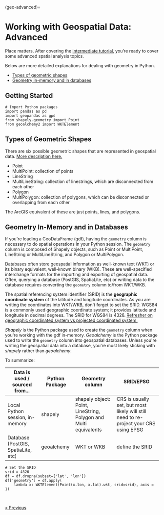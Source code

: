 (geo-advanced)=
# Working with Geospatial Data: Advanced

Place matters. After covering the [intermediate tutorial](./spatial-analysis-intermediate.md), you're ready to cover some advanced spatial analysis topics.

Below are more detailed explanations for dealing with geometry in Python.
* [Types of geometric shapes](#types-of-geometric-shapes)
* [Geometry in-memory and in databases](#geometry-in-memory-and-in-databases)


## Getting Started

```
# Import Python packages
import pandas as pd
import geopandas as gpd
from shapely.geometry import Point
from geoalchemy2 import WKTElement
```

## Types of Geometric Shapes
There are six possible geometric shapes that are represented in geospatial data. [More description here.](http://postgis.net/workshops/postgis-intro/geometries.html#representing-real-world-objects)
* Point
* MultiPoint: collection of points
* LineString
* MultiLineString: collection of linestrings, which are disconnected from each other
* Polygon
* MultiPolygon: collection of polygons, which can be disconnected or overlapping from each other

The ArcGIS equivalent of these are just points, lines, and polygons.


## Geometry In-Memory and in Databases
If you're loading a GeoDataFrame (gdf), having the `geometry` column is necessary to do spatial operations in your Python session. The `geometry` column is composed of Shapely objects, such as Point or MultiPoint, LineString or MultiLineString, and Polygon or MultiPolygon.

Databases often store geospatial information as well-known text (WKT) or its binary equivalent, well-known binary (WKB). These are well-specified interchange formats for the importing and exporting of geospatial data. Often, querying a database (PostGIS, SpatiaLite, etc) or writing data to the database requires converting the `geometry` column to/from WKT/WKB.

The spatial referencing system identifier (SRID) is the **geographic coordinate system** of the latitude and longitude coordinates. As you are writing the coordinates into WKT/WKB, don't forget to set the SRID. WGS84 is a commonly used geographic coordinate system; it provides latitude and longitude in decimal degrees. The SRID for WGS84 is 4326. [Refresher on geographic coordinated system vs projected coordinated system.](./spatial-analysis-basics.md#setting-and-projecting-coordinate-reference-system)

*Shapely* is the Python package used to create the `geometry` column when you're working with the gdf in-memory. *Geoalchemy* is the Python package used to write the `geometry` column into geospatial databases. Unless you're writing the geospatial data into a database, you're most likely sticking with *shapely* rather than *geoalchemy*.

To summarize:

| Data is used / sourced from... | Python Package | Geometry column | SRID/EPSG
| ---| ---- | --- | --- |
| Local Python session, in-memory | shapely | shapely object: Point, LineString, Polygon and Multi equivalents | CRS is usually set, but most likely will still need to re-project your CRS using EPSG
| Database (PostGIS, SpatiaLite, etc) | geoalchemy | WKT or WKB | define the SRID

```
# Set the SRID
srid = 4326
df = df.dropna(subset=['lat', 'lon'])
df['geometry'] = df.apply(
    lambda x: WKTElement(Point(x.lon, x.lat).wkt, srid=srid), axis = 1)
```

<br>

[« Previous](./spatial-analysis-intermediate.md)

